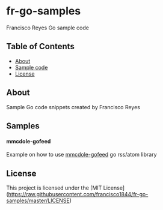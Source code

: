 # fr-go-samples
Francisco Reyes Go sample code

## Table of Contents

- [About](#about)
- [Sample code](#samples)
- [License](#license)

## About
Sample Go code snippets created by Francisco Reyes

## Samples
#### mmcdole-gofeed
Example on how to use [mmcdole-gofeed](https://github.com/mmcdole/gofeed) go rss/atom library 

## License

This project is licensed under the [MIT License] (https://raw.githubusercontent.com/francisco1844/fr-go-samples/master/LICENSE)

